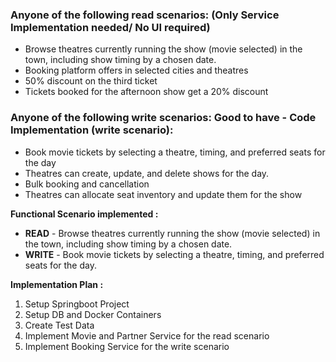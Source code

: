 ### Anyone of the following read scenarios: (Only Service Implementation needed/ No UI required)

- Browse theatres currently running the show (movie selected) in the town, including show
  timing by a chosen date.
- Booking platform offers in selected cities and theatres
- 50% discount on the third ticket
- Tickets booked for the afternoon show get a 20% discount

### Anyone of the following write scenarios: Good to have - Code Implementation (write scenario):

- Book movie tickets by selecting a theatre, timing, and preferred seats for the day
- Theatres can create, update, and delete shows for the day.
- Bulk booking and cancellation
- Theatres can allocate seat inventory and update them for the show

**Functional Scenario implemented :**

- **READ** - Browse theatres currently running the show (movie selected) in the town, including show
  timing by a chosen date.
- **WRITE** - Book movie tickets by selecting a theatre, timing, and preferred seats for the day.

**Implementation Plan :**

1. Setup Springboot Project
2. Setup DB and Docker Containers
3. Create Test Data
4. Implement Movie and Partner Service for the read scenario
5. Implement Booking Service for the write scenario
